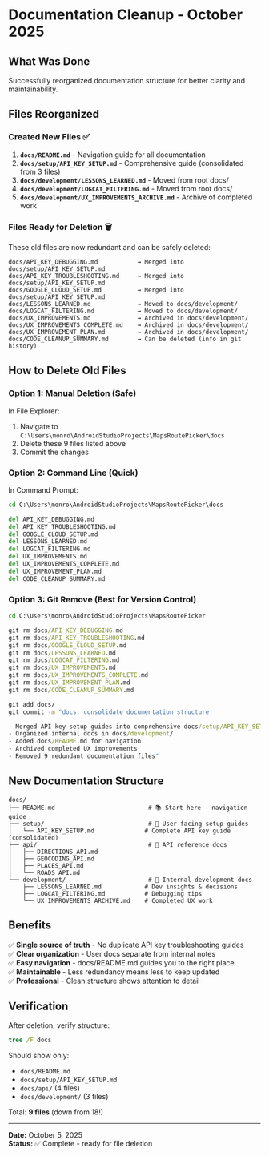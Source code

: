 # Documentation Cleanup - October 2025

## What Was Done

Successfully reorganized documentation structure for better clarity and maintainability.

## Files Reorganized

### Created New Files ✅
1. **`docs/README.md`** - Navigation guide for all documentation
2. **`docs/setup/API_KEY_SETUP.md`** - Comprehensive guide (consolidated from 3 files)
3. **`docs/development/LESSONS_LEARNED.md`** - Moved from root docs/
4. **`docs/development/LOGCAT_FILTERING.md`** - Moved from root docs/
5. **`docs/development/UX_IMPROVEMENTS_ARCHIVE.md`** - Archive of completed work

### Files Ready for Deletion 🗑️

These old files are now redundant and can be safely deleted:

```
docs/API_KEY_DEBUGGING.md           → Merged into docs/setup/API_KEY_SETUP.md
docs/API_KEY_TROUBLESHOOTING.md     → Merged into docs/setup/API_KEY_SETUP.md
docs/GOOGLE_CLOUD_SETUP.md          → Merged into docs/setup/API_KEY_SETUP.md
docs/LESSONS_LEARNED.md             → Moved to docs/development/
docs/LOGCAT_FILTERING.md            → Moved to docs/development/
docs/UX_IMPROVEMENTS.md             → Archived in docs/development/
docs/UX_IMPROVEMENTS_COMPLETE.md    → Archived in docs/development/
docs/UX_IMPROVEMENT_PLAN.md         → Archived in docs/development/
docs/CODE_CLEANUP_SUMMARY.md        → Can be deleted (info in git history)
```

## How to Delete Old Files

### Option 1: Manual Deletion (Safe)
In File Explorer:
1. Navigate to `C:\Users\monro\AndroidStudioProjects\MapsRoutePicker\docs`
2. Delete these 9 files listed above
3. Commit the changes

### Option 2: Command Line (Quick)
In Command Prompt:
```cmd
cd C:\Users\monro\AndroidStudioProjects\MapsRoutePicker\docs

del API_KEY_DEBUGGING.md
del API_KEY_TROUBLESHOOTING.md
del GOOGLE_CLOUD_SETUP.md
del LESSONS_LEARNED.md
del LOGCAT_FILTERING.md
del UX_IMPROVEMENTS.md
del UX_IMPROVEMENTS_COMPLETE.md
del UX_IMPROVEMENT_PLAN.md
del CODE_CLEANUP_SUMMARY.md
```

### Option 3: Git Remove (Best for Version Control)
```cmd
cd C:\Users\monro\AndroidStudioProjects\MapsRoutePicker

git rm docs/API_KEY_DEBUGGING.md
git rm docs/API_KEY_TROUBLESHOOTING.md
git rm docs/GOOGLE_CLOUD_SETUP.md
git rm docs/LESSONS_LEARNED.md
git rm docs/LOGCAT_FILTERING.md
git rm docs/UX_IMPROVEMENTS.md
git rm docs/UX_IMPROVEMENTS_COMPLETE.md
git rm docs/UX_IMPROVEMENT_PLAN.md
git rm docs/CODE_CLEANUP_SUMMARY.md

git add docs/
git commit -m "docs: consolidate documentation structure

- Merged API key setup guides into comprehensive docs/setup/API_KEY_SETUP.md
- Organized internal docs in docs/development/
- Added docs/README.md for navigation
- Archived completed UX improvements
- Removed 9 redundant documentation files"
```

## New Documentation Structure

```
docs/
├── README.md                          # 📚 Start here - navigation guide
├── setup/                             # 🚀 User-facing setup guides
│   └── API_KEY_SETUP.md              # Complete API key guide (consolidated)
├── api/                               # 📖 API reference docs
│   ├── DIRECTIONS_API.md
│   ├── GEOCODING_API.md
│   ├── PLACES_API.md
│   └── ROADS_API.md
└── development/                       # 🔧 Internal development docs
    ├── LESSONS_LEARNED.md            # Dev insights & decisions
    ├── LOGCAT_FILTERING.md           # Debugging tips
    └── UX_IMPROVEMENTS_ARCHIVE.md    # Completed UX work
```

## Benefits

✅ **Single source of truth** - No duplicate API key troubleshooting guides  
✅ **Clear organization** - User docs separate from internal notes  
✅ **Easy navigation** - docs/README.md guides you to the right place  
✅ **Maintainable** - Less redundancy means less to keep updated  
✅ **Professional** - Clean structure shows attention to detail  

## Verification

After deletion, verify structure:
```cmd
tree /F docs
```

Should show only:
- `docs/README.md`
- `docs/setup/API_KEY_SETUP.md`
- `docs/api/` (4 files)
- `docs/development/` (3 files)

Total: **9 files** (down from 18!)

---

**Date:** October 5, 2025  
**Status:** ✅ Complete - ready for file deletion

